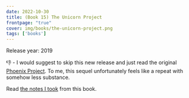 ```yaml
---
date: 2022-10-30
title: (Book 15) The Unicorn Project
frontpage: "true"
cover: img/books/the-unicorn-project.png
tags: ['books']
---
```


Release year: 2019

👎 - I would suggest to skip this new release and just read the original [Phoenix Project](/posts/2023/07/book-41-1-the-phoenix-project/). To me, this sequel unfortunately feels like a repeat with somehow less substance.

Read [the notes I took](/books/the-unicorn-project.pdf) from this book.
